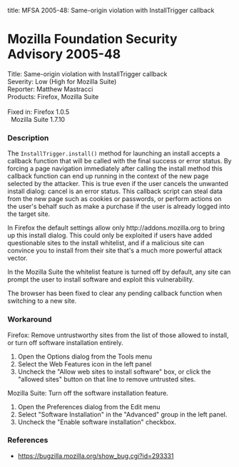 title: MFSA 2005-48: Same-origin violation with InstallTrigger callback

<h1>Mozilla Foundation Security Advisory 2005-48</h1>

<p><span class="label">Title:</span>      Same-origin violation with InstallTrigger callback<br/>
<span class="label">Severity:</span>   Low (High for Mozilla Suite)<br/>
<span class="label">Reporter:</span>   Matthew Mastracci<br/>
<span class="label">Products:</span>   Firefox, Mozilla Suite<br/>
<br/>
<span class="label">Fixed in:</span>   Firefox 1.0.5<br/>
<span class="label">&#160;</span>      Mozilla Suite 1.7.10</p>

<h3>Description</h3>

<p>The <code>InstallTrigger.install()</code> method for launching an install 
accepts a callback function that will be called with the final success 
or error status. By forcing a page navigation immediately after 
calling the install method this callback function can end up running 
in the context of the new page selected by the attacker. This is true 
even if the user cancels the unwanted install dialog: cancel is an 
error status. This callback script can steal data from the new page such 
as cookies or passwords, or perform actions on the user's behalf such 
as make a purchase if the user is already logged into the target site.</p>

<p>In Firefox the default settings allow only http://addons.mozilla.org to
bring up this install dialog. This could only be exploited if users have
added questionable sites to the install whitelist, and if a malicious site
can convince you to install from their site that's a much more powerful
attack vector.</p>

<p>In the Mozilla Suite the whitelist feature is turned off by default, any site
can prompt the user to install software and exploit this vulnerability.</p>

<p>The browser has been fixed to clear any pending callback function when switching
to a new site.</p>

<h3>Workaround</h3>

<p>Firefox: Remove untrustworthy sites from the list of those allowed to install,
or turn off software installation entirely.</p>

<ol>
<li>Open the Options dialog from the Tools menu</li>
<li>Select the Web Features icon in the left panel</li>
<li>Uncheck the "Allow web sites to install software" box, or click the
    "allowed sites" button on that line to remove untrusted sites.</li>
</ol>

<p>Mozilla Suite: Turn off the software installation feature.</p>

<ol>
<li>Open the Preferences dialog from the Edit menu</li>
<li>Select "Software Installation" in the "Advanced" group in
    the left panel.</li>
<li>Uncheck the "Enable software installation" checkbox.</li>
</ol>

<h3>References</h3>

<ul>
<li><a href="https://bugzilla.mozilla.org/show_bug.cgi?id=293331">
https://bugzilla.mozilla.org/show_bug.cgi?id=293331</a></li>
</ul>



